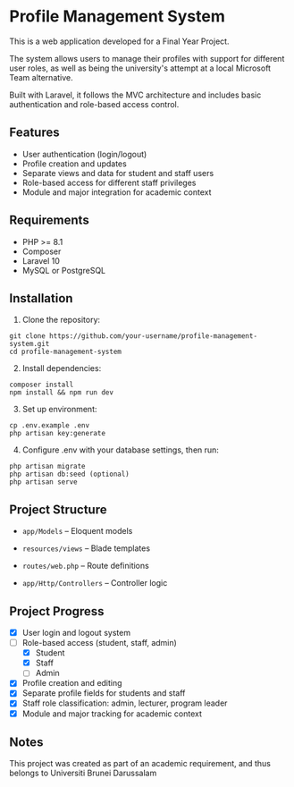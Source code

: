 # Profile Management System
This is a web application developed for a Final Year Project. 

The system allows users to manage their profiles with support for different user roles, as well as being the university's attempt at a local Microsoft Team alternative. 

Built with Laravel, it follows the MVC architecture and includes basic authentication and role-based access control.

## Features
- User authentication (login/logout)
- Profile creation and updates
- Separate views and data for student and staff users
- Role-based access for different staff privileges
- Module and major integration for academic context

## Requirements
- PHP >= 8.1
- Composer
- Laravel 10
- MySQL or PostgreSQL

## Installation
1. Clone the repository:

```
git clone https://github.com/your-username/profile-management-system.git
cd profile-management-system
```

2. Install dependencies:

```
composer install
npm install && npm run dev
```

3. Set up environment:

```
cp .env.example .env
php artisan key:generate
```

4. Configure .env with your database settings, then run:

```
php artisan migrate
php artisan db:seed (optional)
php artisan serve
```

## Project Structure

- `app/Models` – Eloquent models

- `resources/views` – Blade templates

- `routes/web.php` – Route definitions

- `app/Http/Controllers` – Controller logic

## Project Progress
- [X] User login and logout system 
- [ ] Role-based access (student, staff, admin)
  - [X] Student
  - [X] Staff
  - [ ] Admin
- [X] Profile creation and editing
- [X] Separate profile fields for students and staff
- [X] Staff role classification: admin, lecturer, program leader
- [X] Module and major tracking for academic context

## Notes
This project was created as part of an academic requirement, and thus belongs to Universiti Brunei Darussalam

